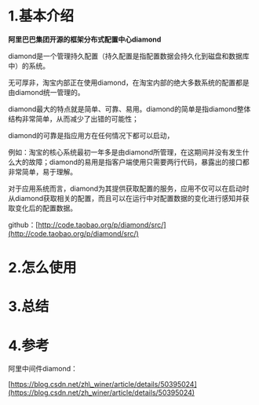 # 1.基本介绍

**阿里巴巴集团开源的框架分布式配置中心diamond**

diamond是一个管理持久配置（持久配置是指配置数据会持久化到磁盘和数据库中）的系统。

无可厚非，淘宝内部正在使用diamond，在淘宝内部的绝大多数系统的配置都是由diamond统一管理的。

diamond最大的特点就是简单、可靠、易用。diamond的简单是指diamond整体结构非常简单，从而减少了出错的可能性；

diamond的可靠是指应用方在任何情况下都可以启动，

例如：淘宝的核心系统最初一年多是由diamond所管理，在这期间并没有发生什么大的故障；diamond的易用是指客户端使用只需要两行代码，暴露出的接口都非常简单，易于理解。

对于应用系统而言，diamond为其提供获取配置的服务，应用不仅可以在启动时从diamond获取相关的配置，而且可以在运行中对配置数据的变化进行感知并获取变化后的配置数据。

github：[http://code.taobao.org/p/diamond/src/](http://code.taobao.org/p/diamond/src/)

# 2.怎么使用

# 3.总结

# 4.参考

阿里中间件diamond：

[https://blog.csdn.net/zh\_winer/article/details/50395024](https://blog.csdn.net/zh_winer/article/details/50395024)

